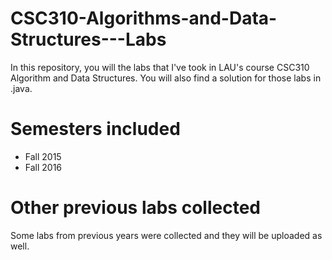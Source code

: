 # CSC310-Algorithms-and-Data-Structures---Labs
In this repository, you will the labs that I've took in LAU's course CSC310 Algorithm and Data Structures. You will also find a solution for those labs in .java.

# Semesters included
 - Fall 2015
 - Fall 2016
 
 # Other previous labs collected
 Some labs from previous years were collected and they will be uploaded as well.
